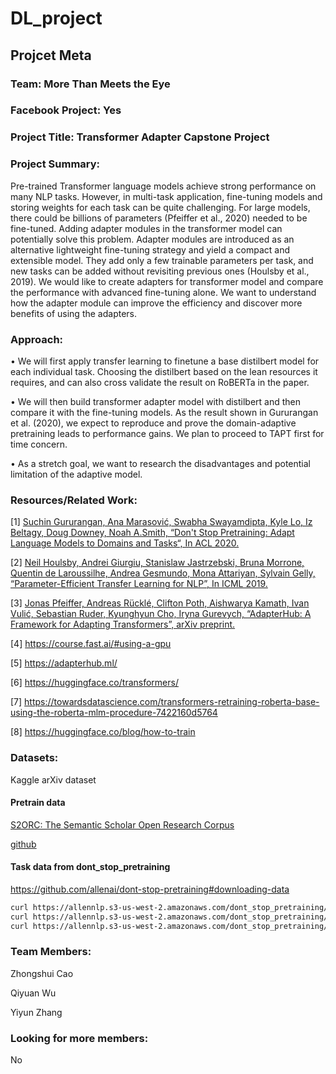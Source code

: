 # DL_project

## Projcet Meta

### Team: More Than Meets the Eye

### Facebook Project: Yes

### Project Title: Transformer Adapter Capstone Project

### Project Summary:

Pre-trained Transformer language models achieve strong performance on many NLP tasks. However, in multi-task application, fine-tuning models and storing weights for each task can be quite challenging. For large models, there could be billions of parameters (Pfeiffer et al., 2020) needed to be fine-tuned. Adding adapter modules in the transformer model can potentially solve this problem. Adapter modules are introduced as an alternative lightweight fine-tuning strategy and yield a compact and extensible model. They add only a few trainable parameters per task, and new tasks can be added without revisiting previous ones (Houlsby et al., 2019). We would like to create adapters for transformer model and compare the performance with advanced fine-tuning alone. We want to understand how the adapter module can improve the efficiency and discover more benefits of using the adapters.


### Approach:

•	We will first apply transfer learning to finetune a base distilbert model for each individual task. Choosing the distilbert based on the lean resources it requires, and can also cross validate the result on RoBERTa in the paper.

•	We will then build transformer adapter model with distilbert and then compare it with the fine-tuning models. As the result shown in Gururangan et al. (2020), we expect to reproduce and prove the domain-adaptive pretraining leads to performance gains. We plan to proceed to TAPT first for time concern.

•	As a stretch goal, we want to research the disadvantages and potential limitation of the adaptive model.

### Resources/Related Work:
[1] [Suchin Gururangan, Ana Marasović, Swabha Swayamdipta, Kyle Lo, Iz Beltagy, Doug Downey, Noah A.Smith, “Don't Stop Pretraining: Adapt Language Models to Domains and Tasks“, In ACL 2020.](https://arxiv.org/abs/2004.10964)

[2] [Neil Houlsby, Andrei Giurgiu, Stanislaw Jastrzebski, Bruna Morrone, Quentin de Laroussilhe, Andrea Gesmundo, Mona Attariyan, Sylvain Gelly, “Parameter-Efficient Transfer Learning for NLP”, In ICML 2019.](https://arxiv.org/abs/1902.00751)

[3] [Jonas Pfeiffer, Andreas Rücklé, Clifton Poth, Aishwarya Kamath, Ivan Vulić, Sebastian Ruder, Kyunghyun Cho, Iryna Gurevych, “AdapterHub: A Framework for Adapting Transformers”, arXiv preprint.](https://arxiv.org/abs/2007.07779)

[4] https://course.fast.ai/#using-a-gpu

[5] https://adapterhub.ml/

[6] https://huggingface.co/transformers/

[7] https://towardsdatascience.com/transformers-retraining-roberta-base-using-the-roberta-mlm-procedure-7422160d5764

[8] https://huggingface.co/blog/how-to-train

### Datasets:

Kaggle arXiv dataset

#### Pretrain data

[S2ORC: The Semantic Scholar Open Research Corpus](https://arxiv.org/abs/1911.02782)

[github](https://github.com/allenai/s2orc)


#### Task data from dont_stop_pretraining

https://github.com/allenai/dont-stop-pretraining#downloading-data
```bash
curl https://allennlp.s3-us-west-2.amazonaws.com/dont_stop_pretraining/data/chemprot/train.jsonl -o ./data/train.jsonl
curl https://allennlp.s3-us-west-2.amazonaws.com/dont_stop_pretraining/data/chemprot/dev.jsonl -o ./data/dev.jsonl
curl https://allennlp.s3-us-west-2.amazonaws.com/dont_stop_pretraining/data/chemprot/test.jsonl -o ./data/test.jsonl
```


### Team Members:

Zhongshui Cao

Qiyuan Wu

Yiyun Zhang

### Looking for more members:
No
